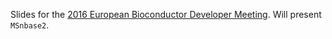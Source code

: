Slides for the [2016 European Bioconductor Developer
Meeting](http://scicore.ch/events/eurobioc2016/). Will present
`MSnbase2`.